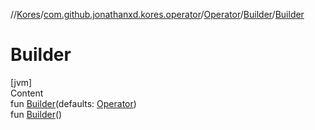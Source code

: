 //[Kores](../../../index.md)/[com.github.jonathanxd.kores.operator](../../index.md)/[Operator](../index.md)/[Builder](index.md)/[Builder](-builder.md)



# Builder  
[jvm]  
Content  
fun [Builder](-builder.md)(defaults: [Operator](../index.md))  
fun [Builder](-builder.md)()  



